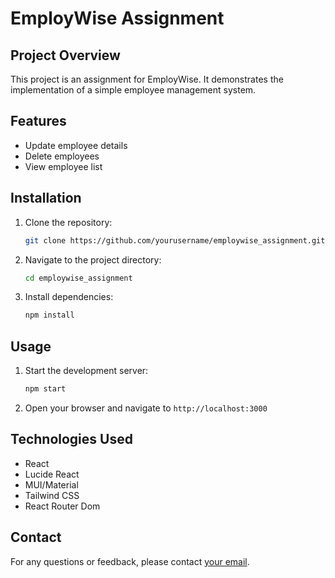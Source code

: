 # EmployWise Assignment

## Project Overview

This project is an assignment for EmployWise. It demonstrates the implementation of a simple employee management system.

## Features

- Update employee details
- Delete employees
- View employee list

## Installation

1. Clone the repository:
    ```sh
    git clone https://github.com/yourusername/employwise_assignment.git
    ```
2. Navigate to the project directory:
    ```sh
    cd employwise_assignment
    ```
3. Install dependencies:
    ```sh
    npm install
    ```

## Usage

1. Start the development server:
    ```sh
    npm start
    ```
2. Open your browser and navigate to `http://localhost:3000`

## Technologies Used

- React
- Lucide React
- MUI/Material
- Tailwind CSS
- React Router Dom

## Contact

For any questions or feedback, please contact [your email](mailto:souravdalana@gmail.com).
